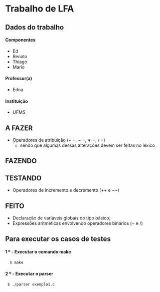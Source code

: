 # Trabalho de LFA

## Dados do trabalho
#### Componentes
 * Ed
 * Renato
 * Thiago
 * Mario
#### Professor(a)
 * Edna
#### Instituição
 * UFMS


## A FAZER

 * Operadores de atribuição (+ =, − =, ∗ =, / =)
   * sendo que algumas dessas alterações devem ser feitas no léxico 


## FAZENDO

## TESTANDO
* Operadores de incremento e decremento (++ e −−)

## FEITO
 * Declaração de variáveis globais do tipo básico;
 * Expressões aritméticas envolvendo operadores binários (− e /)
   
## Para executar os casos de testes

#### 1 º - Executar o comando make
```bash
  $ make
 ```

 #### 2 º - Executar o parser
 ```bash
  $ ./parser exemplo1.c
 ```